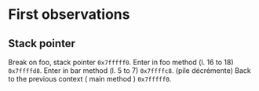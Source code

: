 # First observations

## Stack pointer

Break on foo, stack pointer `0x7fffff0`.
Enter in foo method (l. 16 to 18) `0x7ffffd8`.
Enter in bar method (l. 5 to 7) `0x7ffffc8`. (pile décrémente)
Back to the previous context ( main method ) `0x7fffff0`.

